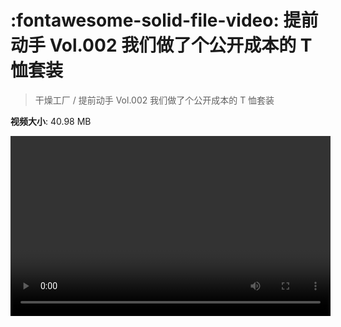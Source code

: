 # :fontawesome-solid-file-video: 提前动手 Vol.002 我们做了个公开成本的 T 恤套装

> 干燥工厂 / 提前动手 Vol.002 我们做了个公开成本的 T 恤套装

**视频大小**: 40.98 MB

<video id="V-b62bc2c6c082f9208064efa66373d501" width="512" height="288" preload="none" playsinline webkit-playsinline></video>